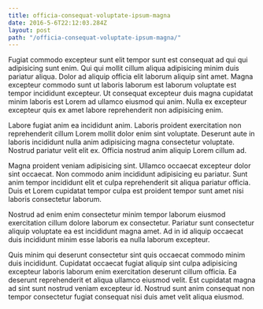 ```yaml
---
title: officia-consequat-voluptate-ipsum-magna
date: 2016-5-6T22:12:03.284Z
layout: post
path: "/officia-consequat-voluptate-ipsum-magna/"
---
```


Fugiat commodo excepteur sunt elit tempor sunt est consequat ad qui qui adipisicing sunt enim. Qui qui mollit cillum aliqua adipisicing minim duis pariatur aliqua. Dolor ad aliquip officia elit laborum aliquip sint amet. Magna excepteur commodo sunt ut laboris laborum est laborum voluptate est tempor incididunt excepteur. Ut consequat excepteur duis magna cupidatat minim laboris est Lorem ad ullamco eiusmod qui anim. Nulla ex excepteur excepteur quis ex amet labore reprehenderit non adipisicing enim.

Labore fugiat anim ea incididunt anim. Laboris proident exercitation non reprehenderit cillum Lorem mollit dolor enim sint voluptate. Deserunt aute in laboris incididunt nulla anim adipisicing magna consectetur voluptate. Nostrud pariatur velit elit ex. Officia nostrud anim aliquip Lorem cillum ad.

Magna proident veniam adipisicing sint. Ullamco occaecat excepteur dolor sint occaecat. Non commodo anim incididunt adipisicing eu pariatur. Sunt anim tempor incididunt elit et culpa reprehenderit sit aliqua pariatur officia. Duis et Lorem cupidatat tempor culpa est proident tempor sunt amet nisi laboris consectetur laborum.

Nostrud ad enim enim consectetur minim tempor laborum eiusmod exercitation cillum dolore laborum ex consectetur. Pariatur sunt consectetur aliquip voluptate ea est incididunt magna amet. Ad in id aliquip occaecat duis incididunt minim esse laboris ea nulla laborum excepteur.

Quis minim qui deserunt consectetur sint quis occaecat commodo minim duis incididunt. Cupidatat occaecat fugiat aliquip sint culpa adipisicing excepteur laboris laborum enim exercitation deserunt cillum officia. Ea deserunt reprehenderit et aliqua ullamco eiusmod velit. Est cupidatat magna ad sint sunt nostrud veniam excepteur id. Nostrud sunt anim consequat non tempor consectetur fugiat consequat nisi duis amet velit aliqua eiusmod.